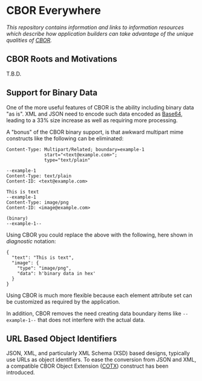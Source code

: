 # CBOR Everywhere

*This repository contains information and links to information resources which describe
how application builders can take advantage of the unique
qualities of [CBOR](https://www.rfc-editor.org/rfc/rfc8949.html).*

## CBOR Roots and Motivations
T.B.D.

## Support for Binary Data
One of the more useful features of CBOR is the ability including binary data
"as is".  XML and JSON need to encode such data encoded
as [Base64](https://www.rfc-editor.org/rfc/rfc4648), leading to
a 33% size increase as well as requiring more processing.

A "bonus" of the CBOR binary support, is that awkward
multipart mime constructs like the following can be eliminated:
```
Content-Type: Multipart/Related; boundary=example-1
              start="<text@example.com>";
              type="text/plain"

--example-1
Content-Type: text/plain
Content-ID: <text@example.com>

This is text
--example-1
Content-Type: image/png
Content-ID: <image@example.com>

(binary)
--example-1--
```
Using CBOR you could replace the above with the following,
here shown in *diagnostic* notation:
```
{
  "text": "This is text",
  "image": {
    "type": "image/png",
    "data": h'binary data in hex'
  }
}
```
Using CBOR is much more flexible because each element attribute set
can be customized as required by the application.

In addition, CBOR removes the need creating data
boundary items like `--example-1--` that does not
interfere with the actual data.

## URL Based Object Identifiers
JSON, XML, and particularly XML Schema (XSD) based designs, typically
use URLs as object identifiers.
To ease the conversion from JSON and XML, a compatible CBOR Object Extension
([COTX](https://www.ietf.org/archive/id/draft-rundgren-cotx-03.html))
construct has been introduced.


